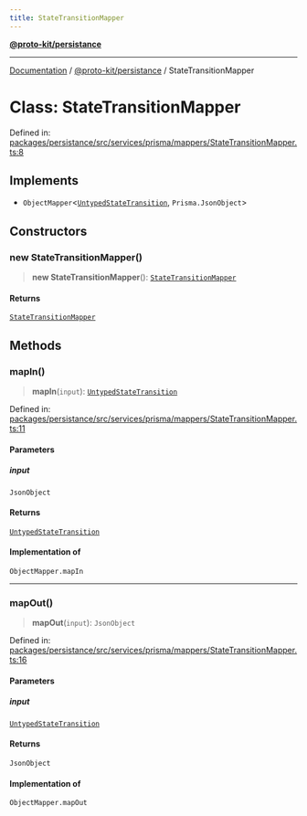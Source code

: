 ```yaml
---
title: StateTransitionMapper
---
```


[**@proto-kit/persistance**](../README.md)

***

[Documentation](../../../README.md) / [@proto-kit/persistance](../README.md) / StateTransitionMapper

# Class: StateTransitionMapper

Defined in: [packages/persistance/src/services/prisma/mappers/StateTransitionMapper.ts:8](https://github.com/proto-kit/framework/blob/b953c754e500c62f01fbbd6d09adfb2f5577269d/packages/persistance/src/services/prisma/mappers/StateTransitionMapper.ts#L8)

## Implements

- `ObjectMapper`\<[`UntypedStateTransition`](../../sequencer/classes/UntypedStateTransition.md), `Prisma.JsonObject`\>

## Constructors

### new StateTransitionMapper()

> **new StateTransitionMapper**(): [`StateTransitionMapper`](StateTransitionMapper.md)

#### Returns

[`StateTransitionMapper`](StateTransitionMapper.md)

## Methods

### mapIn()

> **mapIn**(`input`): [`UntypedStateTransition`](../../sequencer/classes/UntypedStateTransition.md)

Defined in: [packages/persistance/src/services/prisma/mappers/StateTransitionMapper.ts:11](https://github.com/proto-kit/framework/blob/b953c754e500c62f01fbbd6d09adfb2f5577269d/packages/persistance/src/services/prisma/mappers/StateTransitionMapper.ts#L11)

#### Parameters

##### input

`JsonObject`

#### Returns

[`UntypedStateTransition`](../../sequencer/classes/UntypedStateTransition.md)

#### Implementation of

`ObjectMapper.mapIn`

***

### mapOut()

> **mapOut**(`input`): `JsonObject`

Defined in: [packages/persistance/src/services/prisma/mappers/StateTransitionMapper.ts:16](https://github.com/proto-kit/framework/blob/b953c754e500c62f01fbbd6d09adfb2f5577269d/packages/persistance/src/services/prisma/mappers/StateTransitionMapper.ts#L16)

#### Parameters

##### input

[`UntypedStateTransition`](../../sequencer/classes/UntypedStateTransition.md)

#### Returns

`JsonObject`

#### Implementation of

`ObjectMapper.mapOut`
